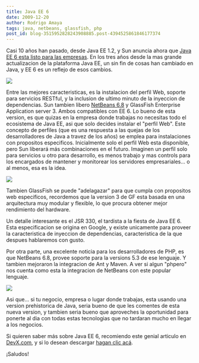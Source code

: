 ```yaml
---
title: Java EE 6
date: 2009-12-20
author: Rodrigo Amaya
tags: java, netbeans, glassfish, php
post_id: blog-3515952828243908885.post-4394525861846177374
---
```


Casi 10 años han pasado, desde Java EE 1.2, y Sun anuncia ahora que [Java EE 6 esta listo para las empresas](http://java.sun.com/javaee/). En los tres años desde la mas grande actualizacion de la plataforma Java EE, un sin fin de cosas han cambiado en Java, y EE 6 es un reflejo de esos cambios.

[![](http://1.bp.blogspot.com/_ayvorITawE4/Sy6uXkRq-zI/AAAAAAAACQg/3Cw8vXKSjiI/s200/5ehhcx.jpg)](http://1.bp.blogspot.com/_ayvorITawE4/Sy6uXkRq-zI/AAAAAAAACQg/3Cw8vXKSjiI/s1600-h/5ehhcx.jpg)

Entre las mejores caracteristicas, es la instalacion del perfil Web, soporte para servicios RESTful, y la inclusion de ultimo minuto de la inyeccion de dependencias. Sun tambien libero [NetBeans 6.8](http://netbeans.org/community/news/show/1449.html) y GlassFish Enterprise Application server 3. Ambos compatibles con EE 6. Lo bueno de esta version, es que quizas en la empresa donde trabajas no necesitas todo el ecosistema de Java EE, asi que solo decides instalar el "perfil Web". Este concepto de perfiles (que es una respuesta a las quejas de los desarrolladores de Java a travez de los años) se emplea para instalaciones con propositos especificos. Inicialmente solo el perfil Web esta disponible, pero Sun liberará más combinaciones en el futuro. Imaginen un perfil solo para servicios u otro para desarrollo, es menos trabajo y mas controls para los encargados de mantener y monitorear los servidores empresariales... o al menos, esa es la idea.

[![](http://3.bp.blogspot.com/_ayvorITawE4/Sy6uT3ITfsI/AAAAAAAACQQ/mUEtF1fmNi8/s200/glassfish_front_cover_full.GIF)](http://3.bp.blogspot.com/_ayvorITawE4/Sy6uT3ITfsI/AAAAAAAACQQ/mUEtF1fmNi8/s1600-h/glassfish_front_cover_full.GIF)

Tambien GlassFish se puede "adelagazar" para que cumpla con propositos web especificos, recordemos que la version 3 de GF esta basada en una arquitectura muy modular y flexible, lo que procura obtener mejor rendimiento del hardware.

Un detalle interesante es el JSR 330, el tardista a la fiesta de Java EE 6. Esta especificacion se origina en Google, y existe unicamente para proveer la caracteristica de inyeccion de dependencias, caracteristica de la que despues hablaremos con gusto.

Por otra parte, una excelente noticia para los desarrolladores de PHP, es que NetBeans 6.8, provee soporte para la versions 5.3 de ese lenguaje. Y tambien mejoraron la integracion de Ant y Maven. A ver si algun "phpero" nos cuenta como esta la integracion de NetBeans con este popular lenguaje.

[![](http://4.bp.blogspot.com/_ayvorITawE4/Sy6uWVN-rhI/AAAAAAAACQY/KoZpoCheLvI/s200/2ly2yk10.jpg)](http://4.bp.blogspot.com/_ayvorITawE4/Sy6uWVN-rhI/AAAAAAAACQY/KoZpoCheLvI/s1600-h/2ly2yk10.jpg)

Asi que... si tu negocio, empresa o lugar donde trabajas, esta usando una version prehistorica de Java, seria bueno de que les comentes de esta nueva version, y tambien seria bueno que aproveches la oportunidad para ponerte al dia con todas estas tecnologias que no tardaran mucho en llegar a los negocios.

Si quieren saber más sobre Java EE 6, recomiendo este genial articulo en  [DevX.com](http://www.devx.com/Java/Article/42351/1763/page/2), y si lo desean descargar [hagan clic acá](http://java.sun.com/javaee/downloads/index.jsp?userOsIndex=6&userOsId=windows&userOsName=Windows).

¡Saludos!